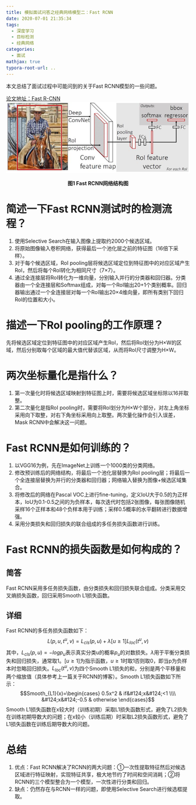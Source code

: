 ```yaml
---
title: 模拟面试问答之经典网络模型二：Fast RCNN
date: 2020-07-01 21:35:34
tags:
  - 深度学习
  - 目标检测
  - 经典网络
categories:
  - 面试
mathjax: true
typora-root-url: ..
---
```


本文总结了面试过程中可能问到的关于Fast RCNN模型的一些问题。

[论文地址：Fast R-CNN](https://arxiv.org/abs/1504.08083)
![1](/images/FastRCNN/1.jpg)

<center><b>图1 Fast RCNN网络结构图</b></center>

<!--more-->

# 简述一下Fast RCNN测试时的检测流程？
1. 使用Selective Search在输入图像上提取约2000个候选区域。
2. 将原始图像输入卷积网络，获得最后一个池化层之前的特征图（16倍下采样）。
3. 对于每个候选区域，RoI pooling层将候选区域定位到特征图中的对应区域产生RoI，然后将每个RoI转化为相同尺寸（7×7）。
5. 通过全连接层将RoI转化为一维向量，分别输入并行的分类器和回归器。分类器由一个全连接层和Softmax组成，对每一个RoI输出20+1个类别概率。回归器输出通过一个全连接层对每一个RoI输出20×4维向量，即所有类别下回归RoI的位置和大小。

# 描述一下RoI pooling的工作原理？
先将候选区域定位到特征图中的对应区域产生RoI，然后将RoI划分为H×W的区域，然后分别取每个区域的最大值代替该区域，从而将RoI尺寸调整为H×W。

# 两次坐标量化是指什么？
1. 第一次量化时将候选区域映射到特征图上时，需要将候选区域坐标除以16并取整。
2. 第二次量化是指RoI pooling时，需要将RoI划分为H×W个部分，对左上角坐标采用向下取整，对右下角坐标采用向上取整。两次量化操作会引入误差，Mask RCNN中会解决这一问题。

# Fast RCNN是如何训练的？
1. 以VGG16为例，先在ImageNet上训练一个1000类的分类网络。
2. 修改预训练后的网络结构，将最后一个池化层替换为RoI pooling层；将最后一个全连接层替换为并行的分类器和回归器；网络输入替换为图像+候选区域集合。
3. 将修改后的网络在Pascal VOC上进行fine-tuning，定义IoU大于0.5的为正样本，IoU为0.1-0.5之间的为负样本，每次迭代时包括2张图像，每张图像随机采样16个正样本和48个负样本用于训练；采样0.5概率的水平翻转进行数据增强。
4. 采用分类损失和回归损失的联合组成的多任务损失函数进行训练。

# Fast RCNN的损失函数是如何构成的？
## 简答
Fast RCNN采用多任务损失函数，由分类损失和回归损失联合组成。分类采用交叉熵损失函数，回归采用Smooth L1损失函数。

## 详细
Fast RCNN的多任务损失函数如下：
$$L(p,u,t^u,v)=L_{cls}(p,u)+\lambda [u\geq 1]L_{loc}(t^u,v)$$
其中，$L_{cls}(p,u)=-logp_u$表示真实分类u的概率$p_u$的对数损失。$\lambda$用于平衡分类损失和回归损失，通常取1。$[u\geq 1]$为指示函数，$u\geq 1$时取1否则取0，即当p为负样本时忽略回归损失。$L_{loc}(t^u,v)$为四个Smooth L1损失的和，分别是两个平移量和两个缩放值（具体参考上一篇关于RCNN的博客）。Smooth L1损失函数如下所示：
$$Smooth_{L1}(x)=\begin{cases} 0.5x^2 & if&#124;x&#124;<1 \\\\ &#124;x&#124;-0.5 & otherwise \end{cases}$$
Smooth L1损失函数在x较大时（训练初期）采取L1损失函数形式，避免了L2损失在训练初期导数大的问题；在x较小（训练后期）时采取L2损失函数形式，避免了L1损失函数在训练后期导数大的问题。

# 总结
1. 优点：Fast RCNN解决了RCNN的两大问题：①一次性提取特征然后对候选区域进行特征映射，实现特征共享，极大地节约了时间和空间消耗；②将RCNN的三个模型整合为一个模型，一次性进行分类和回归。
2. 缺点：仍然存在与RCNN一样的问题，即使用Selective Search进行候选框提取。

